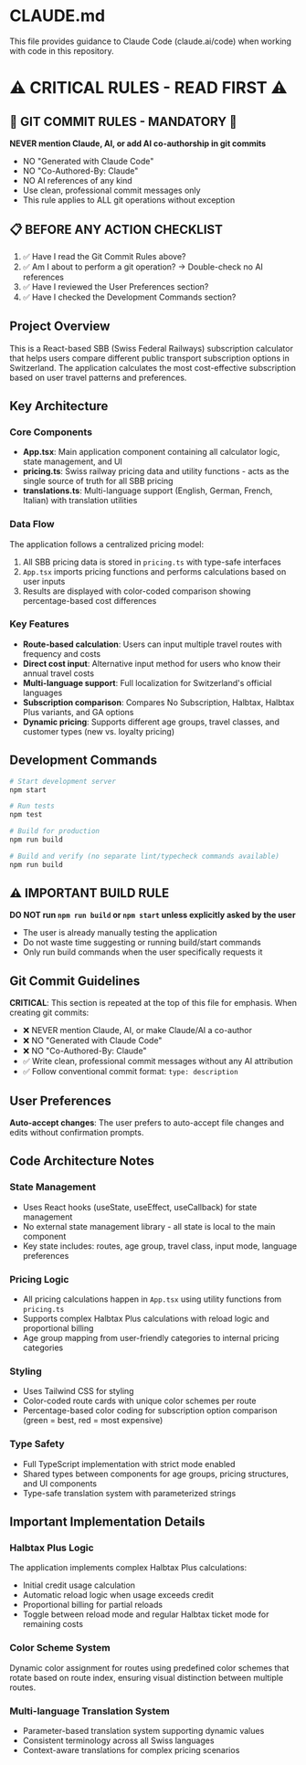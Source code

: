 # CLAUDE.md

This file provides guidance to Claude Code (claude.ai/code) when working with code in this repository.

# ⚠️ CRITICAL RULES - READ FIRST ⚠️

## 🚫 GIT COMMIT RULES - MANDATORY 🚫
**NEVER mention Claude, AI, or add AI co-authorship in git commits**
- NO "Generated with Claude Code" 
- NO "Co-Authored-By: Claude"
- NO AI references of any kind
- Use clean, professional commit messages only
- This rule applies to ALL git operations without exception

## 📋 BEFORE ANY ACTION CHECKLIST
1. ✅ Have I read the Git Commit Rules above?
2. ✅ Am I about to perform a git operation? → Double-check no AI references
3. ✅ Have I reviewed the User Preferences section?
4. ✅ Have I checked the Development Commands section?

## Project Overview

This is a React-based SBB (Swiss Federal Railways) subscription calculator that helps users compare different public transport subscription options in Switzerland. The application calculates the most cost-effective subscription based on user travel patterns and preferences.

## Key Architecture

### Core Components
- **App.tsx**: Main application component containing all calculator logic, state management, and UI
- **pricing.ts**: Swiss railway pricing data and utility functions - acts as the single source of truth for all SBB pricing
- **translations.ts**: Multi-language support (English, German, French, Italian) with translation utilities

### Data Flow
The application follows a centralized pricing model:
1. All SBB pricing data is stored in `pricing.ts` with type-safe interfaces
2. `App.tsx` imports pricing functions and performs calculations based on user inputs
3. Results are displayed with color-coded comparison showing percentage-based cost differences

### Key Features
- **Route-based calculation**: Users can input multiple travel routes with frequency and costs
- **Direct cost input**: Alternative input method for users who know their annual travel costs
- **Multi-language support**: Full localization for Switzerland's official languages
- **Subscription comparison**: Compares No Subscription, Halbtax, Halbtax Plus variants, and GA options
- **Dynamic pricing**: Supports different age groups, travel classes, and customer types (new vs. loyalty pricing)

## Development Commands

```bash
# Start development server
npm start

# Run tests
npm test

# Build for production
npm run build

# Build and verify (no separate lint/typecheck commands available)
npm run build
```

## ⚠️ IMPORTANT BUILD RULE
**DO NOT run `npm run build` or `npm start` unless explicitly asked by the user**
- The user is already manually testing the application
- Do not waste time suggesting or running build/start commands
- Only run build commands when the user specifically requests it

## Git Commit Guidelines

**CRITICAL**: This section is repeated at the top of this file for emphasis. When creating git commits:
- ❌ NEVER mention Claude, AI, or make Claude/AI a co-author
- ❌ NO "Generated with Claude Code"
- ❌ NO "Co-Authored-By: Claude" 
- ✅ Write clean, professional commit messages without any AI attribution
- ✅ Follow conventional commit format: `type: description`

## User Preferences

**Auto-accept changes**: The user prefers to auto-accept file changes and edits without confirmation prompts.

## Code Architecture Notes

### State Management
- Uses React hooks (useState, useEffect, useCallback) for state management
- No external state management library - all state is local to the main component
- Key state includes: routes, age group, travel class, input mode, language preferences

### Pricing Logic
- All pricing calculations happen in `App.tsx` using utility functions from `pricing.ts`
- Supports complex Halbtax Plus calculations with reload logic and proportional billing
- Age group mapping from user-friendly categories to internal pricing categories

### Styling
- Uses Tailwind CSS for styling
- Color-coded route cards with unique color schemes per route
- Percentage-based color coding for subscription option comparison (green = best, red = most expensive)

### Type Safety
- Full TypeScript implementation with strict mode enabled
- Shared types between components for age groups, pricing structures, and UI components
- Type-safe translation system with parameterized strings

## Important Implementation Details

### Halbtax Plus Logic
The application implements complex Halbtax Plus calculations:
- Initial credit usage calculation
- Automatic reload logic when usage exceeds credit
- Proportional billing for partial reloads
- Toggle between reload mode and regular Halbtax ticket mode for remaining costs

### Color Scheme System
Dynamic color assignment for routes using predefined color schemes that rotate based on route index, ensuring visual distinction between multiple routes.

### Multi-language Translation System
- Parameter-based translation system supporting dynamic values
- Consistent terminology across all Swiss languages
- Context-aware translations for complex pricing scenarios